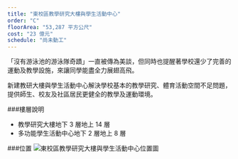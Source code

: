```yaml
---
title: "東校區教學研究大樓與學生活動中心"
order: "C"
floorArea: "53,287 平方公尺"
cost: "23 億元"
schedule: "尚未動工"
---
```


<div class="description">
  <p>「沒有游泳池的游泳隊奇蹟」一直被傳為美談，但同時也提醒著學校還少了完善的運動及教學設施，來讓同學能盡全力展翅高飛。</p>
  <p>新建教研大樓與學生活動中心解決學校基本的教學研究、體育活動空間不足問題，提供師生、校友及社區居民更健全的教學及運動環境。</p>
</div>

###樓層說明
- 教學研究大樓地下 3 層地上 14 層
- 多功能學生活動中心地下 2 層地上 8 層

###位置
![東校區教學研究大樓與學生活動中心位置圖](/in-progress/east-campus-academic-and-activity-building/map.png)

